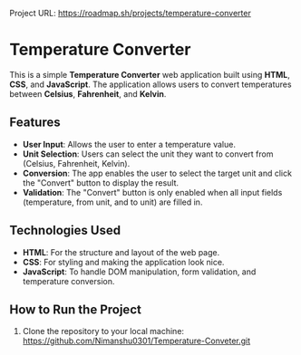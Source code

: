 Project URL:
https://roadmap.sh/projects/temperature-converter

# Temperature Converter

This is a simple **Temperature Converter** web application built using **HTML**, **CSS**, and **JavaScript**. The application allows users to convert temperatures between **Celsius**, **Fahrenheit**, and **Kelvin**.

## Features

- **User Input**: Allows the user to enter a temperature value.
- **Unit Selection**: Users can select the unit they want to convert from (Celsius, Fahrenheit, Kelvin).
- **Conversion**: The app enables the user to select the target unit and click the "Convert" button to display the result.
- **Validation**: The "Convert" button is only enabled when all input fields (temperature, from unit, and to unit) are filled in.

## Technologies Used

- **HTML**: For the structure and layout of the web page.
- **CSS**: For styling and making the application look nice.
- **JavaScript**: To handle DOM manipulation, form validation, and temperature conversion.

## How to Run the Project

1. Clone the repository to your local machine:
   https://github.com/Nimanshu0301/Temperature-Conveter.git
